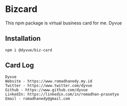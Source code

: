 # Bizcard

This npm package is virtual business card for me. Dyvue

## Installation

`npm i @dyvue/biz-card`

## Card Log

```
Dyvue
Website - https://www.romadhanedy.my.id
Twitter - https://www.twitter.com/dyvue
Github - https://www.github.com/dyvue
LinkedIn: https://linkedin.com/in/romadhan-prasetyo   
Email - romadhanedy@gmail.com
```